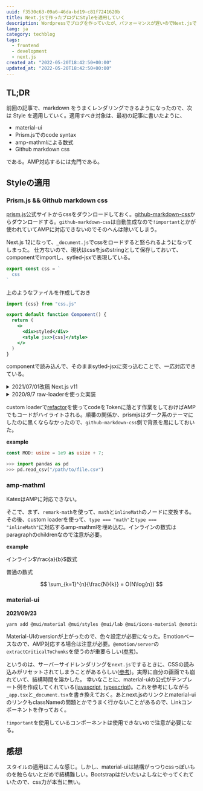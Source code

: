 ```yaml
---
uuid: f3530c63-09a6-46da-bd19-c81f7241620b
title: Next.jsで作ったブログにStyleを適用していく
description: Wordpressでブログを作っていたが、パフォーマンスが遅いのでNext.jsで作り直した。markdwonでレンダリングできるようになったので、Styleを適用していく。
lang: ja
category: techblog
tags:
  - frontend
  - development
  - next.js
created_at: "2022-05-20T18:42:50+00:00"
updated_at: "2022-05-20T18:42:50+00:00"
---
```


## TL;DR

前回の記事で、markdown をうまくレンダリングできるようになったので、次は Style を適用していく。適用すべき対象は、最初の記事に書いたように、

- material-ui
- Prism.jsでのcode syntax
- amp-mathmlによる数式
- Github markdown css

である。AMP対応するには鬼門である。

## Styleの適用

### Prism.js && Github markdown css

[prism.js](https://prismjs.com)公式サイトからcssをダウンロードしておく。[github-markdown-css](https://github.com/sindresorhus/github-markdown-css)からダウンロードする。`github-markdown-css`は自動生成なので`!important`とかが使われていてAMPに対応できないのでそのへんは除いてしまう。

Next.js 12になって、`_document.js`でcssをロードすると怒られるようになってしまった。
仕方ないので、現状はcssをjsのstringとして保存しておいて、componentでimportし、sytled-jsxで表現している。

```js title=css.js
export const css = `
  css
`
```

上のようなファイルを作成しておき

```jsx title=component.jsx
import {css} from "css.js"

export default function Component() {
  return (
    <>
      <div>styled</div>
      <style jsx>{css}</style>
    </>
  )
}
```

componentで読み込んで、そのままsytled-jsxに突っ込むことで、一応対応できている。

<details>
<summary>2021/07/01改稿 Next.js v11</summary>

webpack5を使っていると`asset modules`を使うことで`raw-loader`の機能が実装できる。まずは`next.config.js`に設定を書く。フルAMPなので、cssをimportすることは想定していない。

```js title=next.config.js
module.exports = {
  webpack(config, options) {
    config.module.rules.push({
      test: /\.css/,
      resourceQuery: /raw/,
      type: 'asset/source'
    })
    return config
  },
}
```

これでcssファイルを`raw-loader`のように読み込める。

```js title=_document.js
import React from "react";
import Document, { Html, Head, Main, NextScript } from "next/document";
import { ServerStyleSheets } from "@material-ui/core/styles";

import theme from "@libs/theme";

// @ts-ignore
import css from "../styles/github_markdown.css?raw";
// @ts-ignore
import prismCss from "../styles/prism.css?raw";
// @ts-ignore
import globalCss from "../styles/global.css?raw";

export default class MyDocument extends Document {
  render() {
    return (
      <Html lang="ja">
        <Head>
          {/* PWA primary color */}
          <meta name="theme-color" content={theme.palette.primary.main} />
        </Head>
        <body>
          <Main />
          <NextScript />
        </body>
      </Html>
    );
  }
}

// `getInitialProps` belongs to `_document` (instead of `_app`),
// it's compatible with server-side generation (SSG).
MyDocument.getInitialProps = async (ctx) => {
  const sheets = new ServerStyleSheets();
  const originalRenderPage = ctx.renderPage;

  ctx.renderPage = () =>
    originalRenderPage({
      enhanceApp: (App) => (props) => sheets.collect(<App {...props} />),
    });

  const initialProps = await Document.getInitialProps(ctx);

  return {
    ...initialProps,
    // Styles fragment is rendered after the app and page rendering finish.
    styles: [
      ...React.Children.toArray(initialProps.styles),
      <style
        key="custom"
        dangerouslySetInnerHTML={{
          __html: `${globalCss}\n${css}\n${prismCss}`,
        }}
      />,
      sheets.getStyleElement(),
    ],
  };
};
```

</details>

<details>
  <summary>2020/9/7 raw-loaderを使った実装</summary>
そのあと、raw-loaderを使ってcssを_app.tsxでimportして、直接埋め込む。できるならMarkdownのページだけで読み込みたいが...

ちょっとmaterial-ui成分も入ってしまっているが、`_document.js`は以下の感じ。

```js title=_document.js
import React from "react";
import Document, { Html, Head, Main, NextScript } from "next/document";
import { ServerStyleSheets } from "@material-ui/core/styles";

import theme from "@libs/theme";

// @ts-ignore
import css from "!!raw-loader!../styles/github_markdown.css";
// @ts-ignore
import prismCss from "!!raw-loader!../styles/prism.css";
// @ts-ignore
import globalCss from "!!raw-loader!../styles/global.css";

export default class MyDocument extends Document {
  render() {
    return (
      <Html lang="ja">
        <Head>
          {/* PWA primary color */}
          <meta name="theme-color" content={theme.palette.primary.main} />
        </Head>
        <body>
          <Main />
          <NextScript />
        </body>
      </Html>
    );
  }
}

// `getInitialProps` belongs to `_document` (instead of `_app`),
// it's compatible with server-side generation (SSG).
MyDocument.getInitialProps = async (ctx) => {
  const sheets = new ServerStyleSheets();
  const originalRenderPage = ctx.renderPage;

  ctx.renderPage = () =>
    originalRenderPage({
      enhanceApp: (App) => (props) => sheets.collect(<App {...props} />),
    });

  const initialProps = await Document.getInitialProps(ctx);

  return {
    ...initialProps,
    // Styles fragment is rendered after the app and page rendering finish.
    styles: [
      ...React.Children.toArray(initialProps.styles),
      <style
        key="custom"
        dangerouslySetInnerHTML={{
          __html: `${globalCss}\n${css}\n${prismCss}`,
        }}
      />,
      sheets.getStyleElement(),
    ],
  };
};
```

</details>

custom loaderで[refactor](https://github.com/wooorm/refractor)を使ってcodeをTokenに落とす作業をしておけばAMPでもコードがハイライトされる。順番の関係か、prismjsはダーク系のテーマにしたのに黒くならなかったので、`github-markdown-css`側で背景を黒にしておいた。

**example**

```rust
const MOD: usize = 1e9 as usize + 7;
```

```python
>>> import pandas as pd
>>> pd.read_csv("/path/to/file.csv")
```

### amp-mathml

KatexはAMPに対応できない。

そこで、まず、`remark-math`を使って、`math`と`inlineMath`のノードに変換する。その後、custom loaderを使って、`type === "math"`と`type === "inlineMath"`に対応するamp-mathmlを埋め込む。インラインの数式はparagraphのchildrenなので注意が必要。

**example**

インライン$\frac{a}{b}$数式

普通の数式

$$
\sum_{k=1}^{n}{\frac{N}{k}} = O(N\log{n})
$$

### material-ui

**2021/09/23**

```bash
yarn add @mui/material @mui/styles @mui/lab @mui/icons-material @emotion/react @emotion/styled @emotion/server
```

Material-UIのversionが上がったので、色々設定が必要になった。Emotionベースなので、AMP対応する場合は注意が必要。`@emotion/server`の`extractCriticalToChunks`を使うのが重要らしい([参考](https://spectrum.chat/emotion/development/emotion-with-amp-pages~710d31dc-1cec-4f38-b39a-6a4110a03859))。

というのは、サーバーサイドレンダリングを`next.js`でするときに、CSSの読み込みがリセットされてしまうことがあるらしい([参考](https://blog.narumium.net/2020/01/29/next-js-with-material-uiでスタイルが崩れる/))。実際に自分の画面でも崩れていて、結構時間を溶かした。
幸いなことに、material-uiの公式がテンプレート例を作成してくれている([javascript](https://github.com/mui-org/material-ui/tree/master/examples/nextjs), [typescript](https://github.com/mui-org/material-ui/tree/master/examples/nextjs-with-typescript))。これを参考にしながら`_app.tsx`と`_document.tsx`を書き換えておく。あとnext.jsのリンクとmaterial-uiのリンクもclassNameの問題とかでうまく行かないことがあるので、Linkコンポーネントを作っておく。

`!important`を使用しているコンポーネントは使用できないので注意が必要になる。

## 感想

スタイルの適用はこんな感じ。しかし、material-uiは結構がっつりcssっぽいものを触らないとだめで結構難しい。Bootstrapはだいたいよしなにやってくれていたので、css力が本当に無い。
